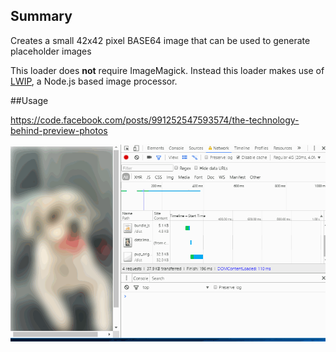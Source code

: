 ## Summary

Creates a small 42x42 pixel BASE64 image that can be used to generate placeholder images

This loader does **not** require ImageMagick. Instead this loader makes use of [LWIP](https://github.com/EyalAr/lwip), a Node.js based image processor.


##Usage

https://code.facebook.com/posts/991252547593574/the-technology-behind-preview-photos

![sample image](https://github.com/cgatian/webpack-image-placeholder/raw/master/test/fade.gif "Sample placeholder usage")
